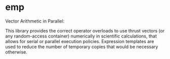 # emp
Vector Arithmetic in Parallel:

This library provides the correct operator overloads to use thrust vectors (or any random-access container) numerically in scientific 
calculations, that allows for serial or parallel execution policies. Expression templates are used to reduce the number of temporary
copies that would be necessary otherwise. 
